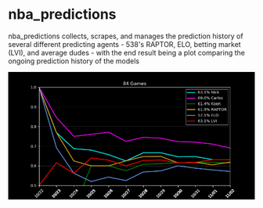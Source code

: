 # nba_predictions

nba_predictions collects, scrapes, and manages the prediction history of several different predicting agents - 538's RAPTOR, ELO, betting market (LVI), and average dudes - with the end result being a plot comparing the ongoing prediction history of the models

![alt text](nba_predictions/figs/Figure_1.png)
